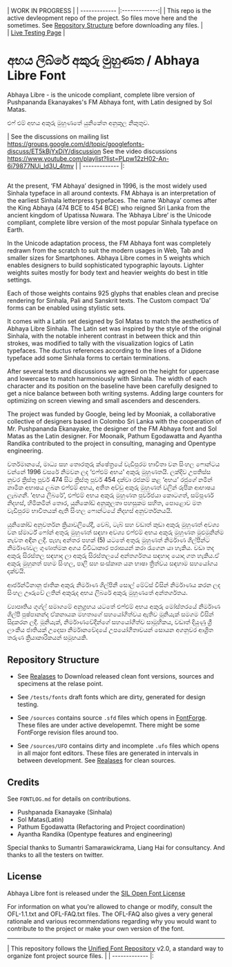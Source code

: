 
|  WORK IN PROGRESS      |
| ------------- |:-------------:|
| This repo is the active devleopment repo of the project. So files move here and the sometimes. See [Repository Structure](#repository-structure) before downloading any files.       |  
|  [Live Testing Page](http://mooniak.com/abhaya-libre-font/tests)      |



අභය ලිබ්රේ අකුරු මුහුණත / Abhaya Libre Font
==============

Abhaya Libre - is the unicode compliant, complete libre version of Pushpananda Ekanayakes's FM Abhaya font, with Latin designed by Sol Matas.

එෆ් එම් අභය අකුරු මුහුණතේ යුනිකේත අනුකූල නිකුතුව.




|   See the discussions on mailing list https://groups.google.com/d/topic/googlefonts-discuss/ET5kBjYxDiY/discussion
See the video discussions https://www.youtube.com/playlist?list=PLpw12zH02-An-6i79877NUi_ld3U_4tmv |
| ------------- |:

##

At the present, ‘FM Abhaya’ designed in 1996, is the most widely used Sinhala typeface in all around contexts. FM Abhaya is an interpretation of the earliest Sinhala letterpress typefaces. The name ‘Abhaya’ comes after the King Abhaya (474 BCE to 454 BCE) who reigned Sri Lanka from the ancient kingdom of Upatissa Nuwara. The ‘Abhaya Libre’ is the Unicode compliant, complete libre version of the most popular Sinhala typeface on Earth.

In the Unicode adaptation process, the FM Abhaya font was completely redrawn from the scratch to suit the modern usages in Web, Tab and smaller sizes for Smartphones. Abhaya Libre comes in 5 weights which enables designers to build sophisticated typographic layouts. Lighter weights suites mostly for body text and heavier weights do best in title settings.

Each of those weights contains 925 glyphs that enables clean and precise rendering for Sinhala, Pali and Sanskrit texts. The Custom compact ‘Da’ forms can be enabled using stylistic sets.

It comes with a Latin set designed by Sol Matas to match the aesthetics of Abhaya Libre Sinhala. The Latin set was inspired by the style of the original Sinhala, with the notable inherent contrast in between thick and thin strokes, was modified to tally with the visualization logics of Latin typefaces. The ductus references according to the lines of a Didone typeface add some Sinhala forms to certain terminations.

After several tests and discussions we agreed on the height for uppercase and lowercase to match harmoniously with Sinhala. The width of each character and its position on the baseline have been carefully designed to get a nice balance between both writing systems. Adding large counters for optimizing on screen viewing and small ascenders and descenders.

The project was funded by Google, being led by Mooniak, a collaborative collective of designers based in Colombo Sri Lanka with the cooperation of Mr. Pushpananda Ekanayake, the designer  of the FM Abhaya font and Sol Matas as the Latin designer. For Moonaik, Pathum Egodawatta and Ayantha Randika contributed to the project in consulting, managing and Opentype engineering.



වර්තමානයේ, මාධ්‍ය සහ තොරතුරු ක්ෂේත්‍රයේ වැඩිපුරම භාවිතා වන සිංහල ෆොන්ටය වන්නේ 1996 වසරේ  නිමවන ලද ‘එෆ්එම් අභය' අකුරු මුහුණතයි. ලක්දිව උපතිස්ස නුවර ක්‍රිස්තු පූර්ව 474 සිට ක්‍රිස්තු පූර්ව 454 දක්වා රජකම් කළ ‘අභය’ රජුගේ නමින් නාමික අභාෂය ලබන එෆ්එම් අභය, අතීත අච්චු අකුරු මුහුණත් වලින් රූපික ආභාෂය ලැබගනී. ‘අභය ලිබරේ’, එෆ්එම් අභය අකුරු මුහුණත පුර්වජයා කොටගත්, සම්පූර්ණ නිදහස්, හිමිකමින් තොර, යුනිකෝඩ් අනුකූලතා පහසුකම සහිත, පොළොව මත වැඩිපුරම භාවිතයක් ඇති සිංහල ෆොන්ටයේ නිදහස් අනුවර්තනයයි.

යුනිකෝඩ් අනුවර්තන ක්‍රියාවලියේදී, වෙබ්, ටැබ් සහ වඩාත් කුඩා අකුරු මුහුණත් අවශ්‍ය වන ස්මාර්ට් ෆෝන් අතුරු මුහුණත් සඳහා අවශ්‍ය එෆ්එම් අභය අකුරු මුහුණත මුළුමුනින්ම නැවත අඳින ලදී. පැහැ අන්තර පහක් (5) යටතේ අතුරු මුහුණත් නිර්මාණ ශිල්පීන්ට නිර්මාණවල ගුණාත්මක අගය විවිධාකාර පරාසයන් කරා රැගෙන යා හැකිය. වඩා තද අකුරු සිරස්තල සඳහාද ලා අකුරු සිරස්තලයේ අන්තර්ගතය සඳහාද යොදා ගත හැකිය.ඒ අකුරු මුහුනත් පහම සිංහල, පාලි සහ සංස්කෘත යන භාෂා ත්‍රිත්වය සඳහාම සහයෝගය දක්වයි.

ආර්ජන්ටිනානු ජාතික අකුරු නිර්මාණ ශිල්පිනී සොල් මේට්ස් විසින් නිර්මාණය කරන ලද සිංහල ඌරුවේ ලතින් අකුරුද  අභය ලිබරේ අකුරු මුහුණතේ අන්තර්ගතය.

ව්‍යාපෘතිය ගූග්ල් සමාගමේ අනුග්‍රහය යටතේ එෆ්එම් අභය අකුරු මෝස්තරයේ නිර්මාණ ශිල්පී පුෂ්පානන්ද ඒකනායක මහතාගේ සහයෝගිත්වය ඇතිව මූනියැක් සමගම විසින් සිදුකරන ලදී. මූනියැක්, නිර්මාණවේදීන්ගේ සහයෝගීත්ව සාමූහිකය, වඩාත් දියුණු ශ්‍රී ලාංකීය ජාතියක් උදෙසා නිර්මානවේදයේ උපයෝගීතාවයන් සොයන අගනුවර ආශ්‍රිත තරුණ ක්‍රියාකාරිකයන් සමූහයකි.


## Repository Structure

- See [Realases](https://github.com/mooniak/abhaya-libre/releases) to Download released clean font versions, sources and specimens at the relase point.

- See `/tests/fonts` draft fonts which are dirty, generated for design testing.

- See `/sources` contains source `.sfd` files which opens in [FontForge](http://fontforge.github.io/en-US/). These files are under active developemnt. There might be some FontForge revision files around too.

- See `/sources/UFO` contains dirty and incomplete `.ufo` files which opens in all major font editors. These files are generated in intervals in between development. See [Realases](https://github.com/mooniak/abhaya-libre-font/releases) for clean sources.


## Credits

See `FONTLOG.md` for details on contributions.

- Pushpanada Ekanayake (Sinhala)
- Sol Matas(Latin)
- Pathum Egodawatta (Refactoring and Project coordination)
- Ayantha Randika (Opentype features and engineering)

Special thanks to Sumantri Samarawickrama, Liang Hai for consultancy. And thanks to all the testers on twitter.

## License

Abhaya Libre font is released under the  [SIL Open Font License](http://scripts.sil.org/OFL)

For information on what you're allowed to change or modify, consult the
OFL-1.1.txt and OFL-FAQ.txt files. The OFL-FAQ also gives a very general
rationale and various recommendations regarding why you would want to
contribute to the project or make your own version of the font.



***

|   This repository follows the [Unified Font Repository](https://github.com/raphaelbastide/Unified-Font-Repository) v2.0, a standard way to organize font project source files.           |
| ------------- |:
